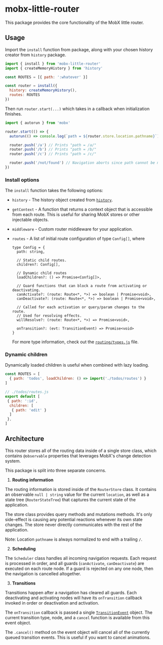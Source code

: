 # mobx-little-router

This package provides the core functionality of the MobX little router.

## Usage

Import the `install` function from package, along with your chosen history creator from `history` package.

```js
import { install } from 'mobx-little-router'
import { createMemoryHistory } from 'history'

const ROUTES = [{ path: ':whatever' }]

const router = install({
  history: createMemoryHistory(),
  routes: ROUTES
})
```

Then run `router.start(...)` which takes in a callback when initialization finishes.

```js
import { autorun } from 'mobx'

router.start(() => {
  autorun(() => console.log(`path = ${router.store.location.pathname}`))

  router.push('/a') // Prints "path = /a/"
  router.push('/b') // Prints "path = /b/"
  router.push('/c') // Prints "path = /c/"

  router.push('/not/found') // Navigation aborts since path cannot be matched from config.
})
```

### Install options

The `install` function takes the following options:

- `history` - The history object created from [`history`](https://github.com/ReactTraining/history/).
- `getContext` - A function that returns a context object that is accessible from each route. This is useful for
  sharing MobX stores or other injectable objects.
- `middleware` - Custom router middleware for your application.
- `routes` - A list of initial route configuration of type `Config[]`, where

  ```
  type Config = {
    path: string,

    // Static child routes.
    children?: Config[],

    // Dynamic child routes
    loadChildren?: () => Promise<Config[]>,

    // Guard functions that can block a route from activating or deactivating.
    canActivate?: (route: Route<*, *>) => boolean | Promise<void>,
    canDeactivate?: (route: Route<*, *>) => boolean | Promise<void>,

    // Called for each activation or query/param changes to the route.
    // Used for resolving effects.
    willResolve?: (route: Route<*, *>) => Promise<void>,

    onTransition?: (evt: TransitionEvent) => Promise<void>
  }
  ```

  For more type information, check out the [`routing/types.js`](./src/model/types.js)
  file.

### Dynamic children

Dynamically loaded children is useful when combined with lazy loading.

```js
const ROUTES = [
  { path: 'todos', loadChildren: () => import('./todos/routes') }
]

// ./todos/routes.js
export default [
 { path: ':id',
  children: [
   { path: 'edit' }
  ]
 },
]
```

## Architecture

This router stores all of the routing data inside of a single store class, which contains
`@observable` properties that leverages MobX's change detection system.

This package is split into three separate concerns.

1. **Routing information**

  The routing information is stored inside of the `RouterStore` class. It contains
  an observable `null | string` value for the current `location`, as well as a state
  tree (`RouterStateTree`) that captures the current state of the application.

  The store class provides query methods and mutations methods. It's only side-effect
  is causing any potential reactions whenever its own state changes. The store never
  directly communicates with the rest of the application.

  Note: Location `pathname` is always normalized to end with a trailing `/`.

2. **Scheduling**

  The `Scheduler` class handles all incoming navigation requests. Each request is processed
  in order, and all guards (`canActivate`, `canDeactivate`) are executed
  on each route node. If a guard is rejected on any one node, then the navigation
  is cancelled altogether.

3. **Transitions**

  Transitions happen after a navigation has cleared all guards. Each deactivating and activating
  nodes will have its `onTransition` callback invoked in order or deactivation and activation.

  The `onTransition` callback is passed a single [`TransitionEvent`](./src/transitions/types.js)
  object. The current transition type, node, and a `cancel` function is available from this
  event object.

  The `.cancel()` method on the event object will cancel all of the currently queued transition
  events. This is useful if you want to cancel animations.
